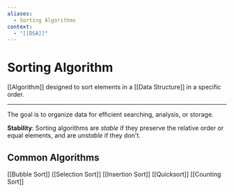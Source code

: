 ```yaml
---
aliases:
  - Sorting Algorithms
context:
  - "[[DSA]]"
---
```


# Sorting Algorithm

[[Algorithm]] designed to sort elements in a [[Data Structure]] in a specific order.

---

The goal is to organize data for efficient searching, analysis, or storage.

**Stability**: Sorting algorithms are _stable_ if they preserve the relative order or equal elements, and are _unstable_ if they don't.

## Common Algorithms

[[Bubble Sort]]
[[Selection Sort]]
[[Insertion Sort]]
[[Quicksort]]
[[Counting Sort]]
